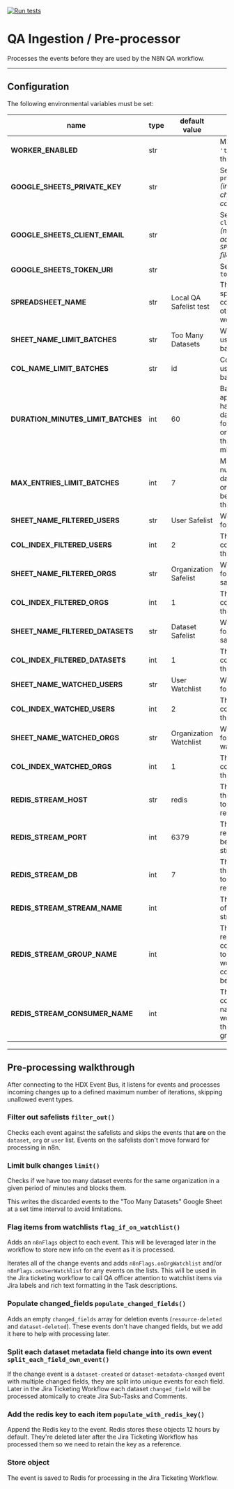 [![Run tests](https://github.com/OCHA-DAP/HDX-JP-SW-QA-INGEST/actions/workflows/run-tests.yml/badge.svg)](https://github.com/OCHA-DAP/HDX-JP-SW-QA-INGEST/actions/workflows/run-tests.yml)

# QA Ingestion / Pre-processor

Processes the events before they are used by the N8N QA workflow.

---

## Configuration

The following environmental variables must be set:

 **name**                           | **type** | **default value**      | **description**
------------------------------------|----------|------------------------|----------------------------------------------------------------------------------------------------------------
 **WORKER_ENABLED**                 | str      |                        | Must be set to `'true'` to enable the worker
 **GOOGLE_SHEETS_PRIVATE_KEY**      | str      |                        | Service Account `private_key` _(including `\n` characters & comments)_
 **GOOGLE_SHEETS_CLIENT_EMAIL**     | str      |                        | Service Account `client_email` _(needs to have access to the `SPREADSHEET_NAME` file)_
 **GOOGLE_SHEETS_TOKEN_URI**        | str      |                        | Service Account `token_uri`
 **SPREADSHEET_NAME**               | str      | Local QA Safelist test | The name of the spreadsheet containing the other worksheets
 **SHEET_NAME_LIMIT_BATCHES**       | str      | Too Many Datasets      | Worksheet name used for limiting batches
 **COL_NAME_LIMIT_BATCHES**         | str      | id                     | Column name used for limiting batches
 **DURATION_MINUTES_LIMIT_BATCHES** | int      | 60                     | Batch limiting applies if we have too many dataset events for the same organization in the specified minutes
 **MAX_ENTRIES_LIMIT_BATCHES**      | int      | 7                      | Maximum number of datasets per organization before limiting them
 **SHEET_NAME_FILTERED_USERS**      | str      | User Safelist          | Worksheet name for user safelist
 **COL_INDEX_FILTERED_USERS**       | int      | 2                      | The index of the column containig the value
 **SHEET_NAME_FILTERED_ORGS**       | str      | Organization Safelist  | Worksheet name for organization safelist
 **COL_INDEX_FILTERED_ORGS**        | int      | 1                      | The index of the column containig the value
 **SHEET_NAME_FILTERED_DATASETS**   | str      | Dataset Safelist       | Worksheet name for organization safelist
 **COL_INDEX_FILTERED_DATASETS**    | int      | 1                      | The index of the column containig the value
 **SHEET_NAME_WATCHED_USERS**       | str      | User Watchlist         | Worksheet name for user watchlist
 **COL_INDEX_WATCHED_USERS**        | int      | 2                      | The index of the column containig the value
 **SHEET_NAME_WATCHED_ORGS**        | str      | Organization Watchlist | Worksheet name for organization watchlist
 **COL_INDEX_WATCHED_ORGS**         | int      | 1                      | The index of the column containig the value
 **REDIS_STREAM_HOST**              | str      | redis                  | The hostname of the redis service to be used for redis streams
 **REDIS_STREAM_PORT**              | int      | 6379                   | The port for the redis service to be used for redis streams
 **REDIS_STREAM_DB**                | int      | 7                      | The database in the redis service to be used for redis streams
 **REDIS_STREAM_STREAM_NAME**       | int      |                        | The name (key) of the redis streams
 **REDIS_STREAM_GROUP_NAME**        | int      |                        | The name for the redis stream consumer group to which this worker (the consumer) will belong
 **REDIS_STREAM_CONSUMER_NAME**     | int      |                        | The name of the consumer (the name of this worker) inside the consumer group



---

## Pre-processing walkthrough

After connecting to the HDX Event Bus, it listens for events and processes incoming changes up to a defined maximum
number of iterations, skipping unallowed event types.

### Filter out safelists `filter_out()`

Checks each event against the safelists and skips the events that **are** on the `dataset`, `org` or `user` list. Events
on the safelists don't move forward for processing in n8n.

### Limit bulk changes `limit()`

Checks if we have too many dataset events for the same organization in a given period of minutes and blocks them.

This writes the discarded events to the "Too Many Datasets" Google Sheet at a set time interval to avoid limitations.

### Flag items from watchlists `flag_if_on_watchlist()`

Adds an `n8nFlags` object to each event. This will be leveraged later in the workflow to store new info on the event as
it is processed.

Iterates all of the change events and adds `n8nFlags.onOrgWatchlist` and/or `n8nFlags.onUserWatchlist` for any events on
the lists. This will be used in the Jira ticketing workflow to call QA officer attention to watchlist items via Jira
labels and rich text formatting in the Task descriptions.

### Populate changed_fields `populate_changed_fields()`

Adds an empty `changed_fields` array for deletion events (`resource-deleted` and `dataset-deleted`). These events don't
have changed fields, but we add it here to help with processing later.

### Split each dataset metadata field change into its own event `split_each_field_own_event()`

If the change event is a `dataset-created` or `dataset-metadata-changed` event with multiple changed fields, they are
split into unique events for each field. Later in the Jira Ticketing Workflow each dataset `changed_field` will be
processed atomically to create Jira Sub-Tasks and Comments.

### Add the redis key to each item `populate_with_redis_key()`

Append the Redis key to the event. Redis stores these objects 12 hours by default. They're deleted later after
the Jira Ticketing Workflow has processed them so we need to retain the key as a reference.

### Store object

The event is saved to Redis for processing in the Jira Ticketing Workflow.

